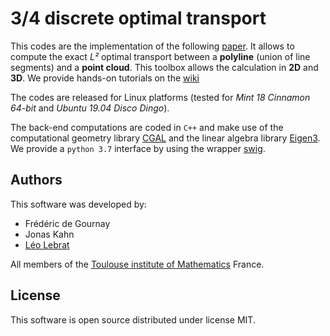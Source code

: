 # 3/4 discrete optimal transport

This codes are the implementation of the following [paper](https://arxiv.org/abs/1806.09537). It allows to compute the exact *L²*  optimal transport between a **polyline** (union of line segments) and a **point cloud**. This toolbox allows the calculation in **2D** and **3D**. We provide hands-on tutorials on the [wiki](https://github.com/lebrat/3forthOptimalTransport/wiki/3-4-discrete-OT-wiki)

The codes are released for Linux platforms (tested for *Mint 18 Cinnamon 64-bit* and *Ubuntu 19.04 Disco Dingo*). 

The back-end computations are coded in `C++` and make use of the computational geometry library [CGAL](www.cgal.org) and the linear algebra library [Eigen3](http://eigen.tuxfamily.org). We provide a `python 3.7` interface by using the wrapper [swig](http://www.swig.org/).



## Authors
This software was developed by:
* Frédéric de Gournay
* Jonas Kahn
* [Léo Lebrat](lebrat.org)

All members of the [Toulouse institute of Mathematics](https://www.math.univ-toulouse.fr/?lang=en) France.

## License

This software is open source distributed under license MIT.